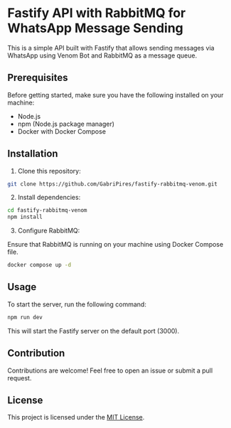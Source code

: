 # Fastify API with RabbitMQ for WhatsApp Message Sending

This is a simple API built with Fastify that allows sending messages via WhatsApp using Venom Bot and RabbitMQ as a message queue.

## Prerequisites

Before getting started, make sure you have the following installed on your machine:

- Node.js
- npm (Node.js package manager)
- Docker with Docker Compose

## Installation

1. Clone this repository:

```bash
git clone https://github.com/GabriPires/fastify-rabbitmq-venom.git
```

2. Install dependencies:

```bash
cd fastify-rabbitmq-venom
npm install
```

3. Configure RabbitMQ:

Ensure that RabbitMQ is running on your machine using Docker Compose file.

```bash
docker compose up -d
```

## Usage

To start the server, run the following command:

```bash
npm run dev
```

This will start the Fastify server on the default port (3000).

## Contribution

Contributions are welcome! Feel free to open an issue or submit a pull request.

## License

This project is licensed under the [MIT License](https://opensource.org/licenses/MIT).
